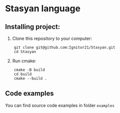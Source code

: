 # Stasyan language

## Installing project:
1. Clone this repository to your computer:
```
    git clone git@github.com:Ignitor21/Stasyan.git
    cd Stasyan
```
2. Run cmake:
```
    cmake -B build
    cd build 
    cmake --build .
```
## Code examples
You can find source code examples in folder `examples`